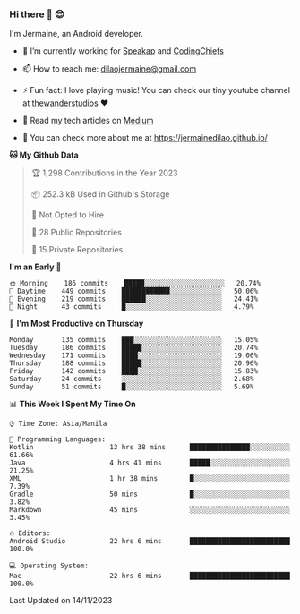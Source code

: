 ### Hi there 👋 😎
I'm Jermaine, an Android developer.

- 🔭 I’m currently working for [Speakap](https://www.speakap.com/) and [CodingChiefs](https://codingchiefs.com/en/)

- 📫 How to reach me: dilaojermaine@gmail.com

- ⚡ Fun fact: I love playing music! You can check our tiny youtube channel at [thewanderstudios](https://www.youtube.com/thewanderstudios) ♥️

- 📖 Read my tech articles on [Medium](https://jermainedilao.medium.com/)

- 👀 You can check more about me at https://jermainedilao.github.io/

<!--
**jermainedilao/jermainedilao** is a ✨ _special_ ✨ repository because its `README.md` (this file) appears on your GitHub profile.

Here are some ideas to get you started:

- 🔭 I’m currently working on ...
- 🌱 I’m currently learning ...
- 👯 I’m looking to collaborate on ...
- 🤔 I’m looking for help with ...
- 💬 Ask me about ...
- 📫 How to reach me: ...
- 😄 Pronouns: ...
- ⚡ Fun fact: ...
-->

<!--START_SECTION:waka-->
**🐱 My Github Data** 

> 🏆 1,298 Contributions in the Year 2023
 > 
> 📦 252.3 kB Used in Github's Storage 
 > 
> 🚫 Not Opted to Hire
 > 
> 📜 28 Public Repositories 
 > 
> 🔑 15 Private Repositories  
 > 
**I'm an Early 🐤** 

```text
🌞 Morning    186 commits    █████░░░░░░░░░░░░░░░░░░░░   20.74% 
🌆 Daytime    449 commits    ████████████░░░░░░░░░░░░░   50.06% 
🌃 Evening    219 commits    ██████░░░░░░░░░░░░░░░░░░░   24.41% 
🌙 Night      43 commits     █░░░░░░░░░░░░░░░░░░░░░░░░   4.79%

```
📅 **I'm Most Productive on Thursday** 

```text
Monday       135 commits    ███░░░░░░░░░░░░░░░░░░░░░░   15.05% 
Tuesday      186 commits    █████░░░░░░░░░░░░░░░░░░░░   20.74% 
Wednesday    171 commits    ████░░░░░░░░░░░░░░░░░░░░░   19.06% 
Thursday     188 commits    █████░░░░░░░░░░░░░░░░░░░░   20.96% 
Friday       142 commits    ████░░░░░░░░░░░░░░░░░░░░░   15.83% 
Saturday     24 commits     ░░░░░░░░░░░░░░░░░░░░░░░░░   2.68% 
Sunday       51 commits     █░░░░░░░░░░░░░░░░░░░░░░░░   5.69%

```


📊 **This Week I Spent My Time On** 

```text
⌚︎ Time Zone: Asia/Manila

💬 Programming Languages: 
Kotlin                   13 hrs 38 mins      ███████████████░░░░░░░░░░   61.66% 
Java                     4 hrs 41 mins       █████░░░░░░░░░░░░░░░░░░░░   21.25% 
XML                      1 hr 38 mins        █░░░░░░░░░░░░░░░░░░░░░░░░   7.39% 
Gradle                   50 mins             █░░░░░░░░░░░░░░░░░░░░░░░░   3.82% 
Markdown                 45 mins             ░░░░░░░░░░░░░░░░░░░░░░░░░   3.45%

🔥 Editors: 
Android Studio           22 hrs 6 mins       █████████████████████████   100.0%

💻 Operating System: 
Mac                      22 hrs 6 mins       █████████████████████████   100.0%

```


 Last Updated on 14/11/2023
<!--END_SECTION:waka-->
